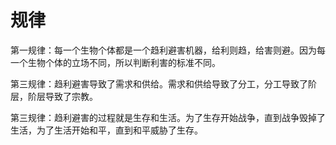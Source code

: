 # 规律

第一规律：每一个生物个体都是一个趋利避害机器，给利则趋，给害则避。因为每一个生物个体的立场不同，所以判断利害的标准不同。

第三规律：趋利避害导致了需求和供给。需求和供给导致了分工，分工导致了阶层，阶层导致了宗教。

第三规律：趋利避害的过程就是生存和生活。为了生存开始战争，直到战争毁掉了生活，为了生活开始和平，直到和平威胁了生存。
